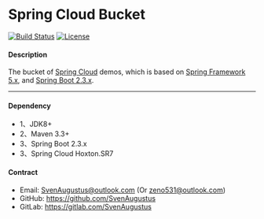 # Spring Cloud Bucket
[![Build Status](https://api.travis-ci.org/SvenAugustus/springcloud-bucket.svg?branch=master)](https://travis-ci.org/SvenAugustus/springcloud-bucket) [![License](https://img.shields.io/badge/license-Apache%202-4EB1BA.svg)](https://www.apache.org/licenses/LICENSE-2.0.html)

#### Description
The bucket of [Spring Cloud](https://cloud.spring.io/spring-cloud-static/Hoxton.SR7/reference/html/) demos, which is based on [Spring Framework 5.x](https://docs.spring.io/spring/docs/5.2.8.RELEASE/spring-framework-reference/), and  [Spring Boot 2.3.x](https://docs.spring.io/spring-boot/docs/2.3.3.RELEASE/reference/htmlsingle).

-------------------------- 
#### Dependency
* 1、JDK8+
* 2、Maven 3.3+
* 3、Spring Boot 2.3.x
* 3、Spring Cloud Hoxton.SR7

#### Contract
* Email: SvenAugustus@outlook.com (Or zeno531@outlook.com)
* GitHub: https://github.com/SvenAugustus
* GitLab: https://gitlab.com/SvenAugustus


